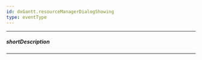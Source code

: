 ```yaml
---
id: dxGantt.resourceManagerDialogShowing
type: eventType
---
```

---
##### shortDescription
<!-- Description goes here -->

---
<!-- Description goes here -->